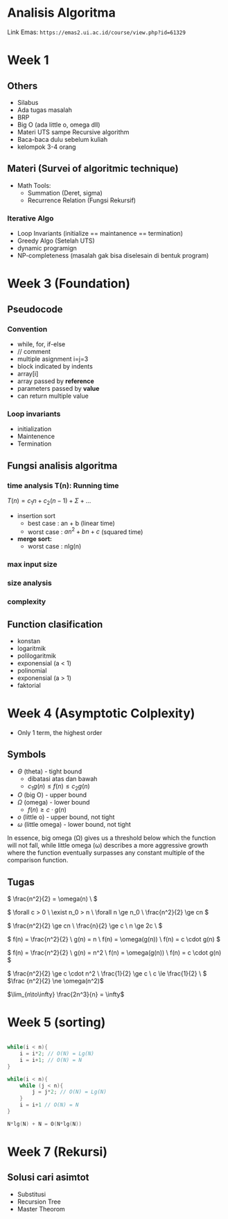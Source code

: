 # **Analisis Algoritma**

Link Emas: `https://emas2.ui.ac.id/course/view.php?id=61329`

# Week 1

## Others

- Silabus
- Ada tugas masalah
- BRP
- Big O (ada little o, omega dll)
- Materi UTS sampe Recursive algorithm
- Baca-baca dulu sebelum kuliah
- kelompok 3-4 orang

## Materi (Survei of algoritmic technique)

- Math Tools:
  - Summation (Deret, sigma)
  - Recurrence Relation (Fungsi Rekursif)

### Iterative Algo

- Loop Invariants (initialize == maintanence == termination)
- Greedy Algo (Setelah UTS)
- dynamic programign
- NP-completeness (masalah gak bisa diselesain di bentuk program)

# Week 3 (Foundation)

## Pseudocode

### Convention

- while, for, if-else
- // comment
- multiple asignment i=j=3
- block indicated by indents
- array[i]
- array passed by **reference**
- parameters passed by **value**
- can return multiple value

### Loop invariants

- initialization
- Maintenence
- Termination

## Fungsi analisis algoritma

### time analysis T(n): Running time

$T(n) = c_1n + c_2(n-1) + \Sigma + ...$
- insertion sort
    - best case : an + b (linear time)
    - worst case : $an^2 + bn + c$ (squared time)
- **merge sort:**
    - worst case : nlg(n)

### max input size

### size analysis

### complexity

## Function clasification

- konstan
- logaritmik
- polilogaritmik
- exponensial (a < 1)
- polinomial
- exponensial (a > 1)
- faktorial

# Week 4 (Asymptotic Colplexity)

- Only 1 term, the highest order

## Symbols

- $\Theta$ (theta) - tight bound
  - dibatasi atas dan bawah
  - $c_1g(n) \le f(n) \le c_2g(n)$
- $O$ (big O) - upper bound
- $\Omega$ (omega) - lower bound
  - $f(n) \ge c \cdot g(n)$
- $o$ (little o) - upper bound, not tight
- $\omega$ (little omega) - lower bound, not tight

In essence, big omega (Ω) gives us a threshold below which the function will not fall, while little omega (ω) describes a more aggressive growth where the function eventually surpasses any constant multiple of the comparison function.

## Tugas

$
\frac{n^2}{2} = \omega(n) \\
$

$
\forall c > 0 \\
\exist n_0 > n \\
\forall n \ge n_0 \\
\frac{n^2}{2} \ge cn
$

$
\frac{n^2}{2} \ge cn \\
\frac{n}{2} \ge c \\
n \ge 2c \\
$

$
f(n) = \frac{n^2}{2} \\
g(n) = n \\
f(n) = \omega(g(n)) \\
f(n) = c \cdot g(n)
$

$
f(n) = \frac{n^2}{2} \\
g(n) = n^2 \\
f(n) = \omega(g(n)) \\
f(n) = c \cdot g(n)
$


$
\frac{n^2}{2} \ge c \cdot n^2 \\
\frac{1}{2} \ge c \\
c \le \frac{1}{2}  \\
$
$\frac {n^2}{2} \ne \omega(n^2)$

$\lim_{n\to\infty} \frac{2n^3}{n} = \infty$

# Week 5 (sorting)

```c

while(i < n){
    i = i*2; // O(N) = Lg(N)
    i = i+1; // O(N) = N
}

while(i < n){
    while (j < n){
        j = j*2; // O(N) = Lg(N)
    }
    i = i+1 // O(N) = N
}

N*lg(N) + N = O(N*lg(N))

```

# Week 7 (Rekursi)

## Solusi cari asimtot

- Substitusi
- Recursion Tree
- Master Theorom


